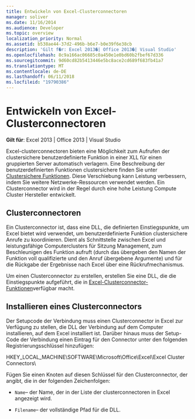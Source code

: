 ```yaml
---
title: Entwickeln von Excel-Clusterconnectoren
manager: soliver
ms.date: 11/16/2014
ms.audience: Developer
ms.topic: overview
localization_priority: Normal
ms.assetid: b538ae44-37d2-496b-b6e7-b0e39f6e38cb
description: 'Gilt f�r: Excel 2013�| Office 2013�| Visual Studio'
ms.openlocfilehash: 8c9a166ac06685c0a450e1e0bd60b2fbef67d336
ms.sourcegitcommit: 9d60cd82b5413446e5bc8ace2cd689f683fb41a7
ms.translationtype: MT
ms.contentlocale: de-DE
ms.lasthandoff: 06/11/2018
ms.locfileid: "19790386"
---
```

# <a name="developing-excel-cluster-connectors"></a>Entwickeln von Excel-Clusterconnectoren

**Gilt für**: Excel 2013 | Office 2013 | Visual Studio 
  
Excel-clusterconnectoren bieten eine Möglichkeit zum Aufrufen der clustersichere benutzerdefinierte Funktion in einer XLL für einen gruppierten Server automatisch verlagern. Eine Beschreibung der benutzerdefinierten Funktionen clustersichere finden Sie unter [Clustersichere Funktionen](cluster-safe-functions.md). Diese Verschiebung kann Leistung verbessern, indem Sie weitere Netzwerke-Ressourcen verwendet werden. Ein Clusterconnector wird in der Regel durch eine hohe Leistung Compute Cluster Hersteller entwickelt.
  
## <a name="cluster-connectors"></a>Clusterconnectoren

Ein Clusterconnector ist, dass eine DLL, die definierten Einstiegspunkte, um Excel bietet wird verwendet, um benutzerdefinierte Funktion clustersichere Anrufe zu koordinieren. Dient als Schnittstelle zwischen Excel und leistungsfähige Computerclusters für Sitzung Management, zum Beschleunigen des Funktion aufruft (durch das übergeben den Namen der Funktion voll qualifizierte und den Anruf übergebene Argumente) und für die Rückgabe der Ergebnisse nach Excel über eine Rückrufmechanismus.
  
Um einen Clusterconnector zu erstellen, erstellen Sie eine DLL, die die Einstiegspunkte aufgeführt, die in [Excel-Clusterconnector-Funktionen](excel-cluster-connector-functions.md)verfügbar macht.
  
## <a name="installing-a-cluster-connector"></a>Installieren eines Clusterconnectors

Der Setupcode der Verbindung muss einen Clusterconnector in Excel zur Verfügung zu stellen, die DLL der Verbindung auf dem Computer installieren, auf dem Excel installiert ist. Darüber hinaus muss der Setup-Code der Verbindung einen Eintrag für den Connector unter den folgenden Registrierungsschlüssel hinzufügen:
  
HKEY_LOCAL_MACHINE\SOFTWARE\Microsoft\Office\Excel\Excel Cluster Connectors\
  
Fügen Sie einen Knoten auf diesen Schlüssel für den Clusterconnector, der angibt, die in der folgenden Zeichenfolgen:
  
-  `Name`– der Name, der in der Liste der clusterconnectoren in Excel angezeigt wird.
    
-  `Filename`– der vollständige Pfad für die DLL.
    

